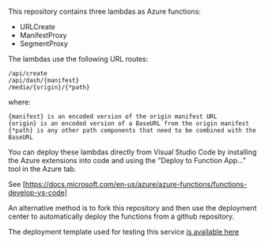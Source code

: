This repository contains three lambdas as Azure functions:

* URLCreate
* ManifestProxy
* SegmentProxy

The lambdas use the following URL routes:

    /api/create
    /api/dash/{manifest}
    /media/{origin}/{*path}

where:

    {manifest} is an encoded version of the origin manifest URL
    {origin} is an encoded version of a BaseURL from the origin manifest
    {*path} is any other path components that need to be combined with the BaseURL

You can deploy these lambdas directly from Visual Studio Code by installing the
Azure extensions into code and using the "Deploy to Function App..." tool in the
Azure tab.

See [https://docs.microsoft.com/en-us/azure/azure-functions/functions-develop-vs-code]

An alternative method is to fork this repository and then use the deployment center to
automatically deploy the functions from a github repository.

The deployment template used for testing this service 
[is available here](azure-template.json)
